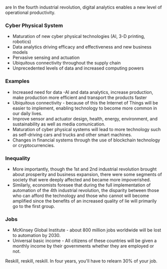 are In the fourth industrial revolution, digital analytics enables a new level of operational productivity.

### Cyber Physical System
- Maturation of new cyber physical technologies (AI, 3-D printing, robotics)
- Data analytics driving efficacy and effectiveness and new business models
- Pervasive sensing and actuation
- Ubiquitous connectivity throughout the supply chain
- Unprecedented levels of data and increased computing powers
### Examples
- Increased need for data -AI and data analytics, increase production, make production more efficient and transport the products faster
- Ubiquitous connectivity - because of this the Internet of Things will be easier to implement, enabling technology to become more common in our daily lives.
- Improve sensor and actuator design, health, energy, environment, and sustainability as well as media comunication.
- Maturation of cyber physical systems will lead to more technology such as self-driving cars and trucks and other smart machines.
- Changes in financial systems through the use of blockchain technology or cryptocurrencies.
### Inequality
- More importantly, though the 1st and 2nd industrial revolution brought about prosperity and business expansion, there were some segments of society that were deeply affected and became more impoverished.
- Similarly, economists foresee that during the full implementation of automation of the 4th industrial revolution, the disparity between those who can afford the technology and those who cannot will become amplified since the benefits of an increased quality of lie will primarily go to the first group.
### Jobs
- McKinsey Global Institute - about 800 million jobs worldwide will be lost to automation by 2030.
- Universal basic income - All citizens of these countries will be given a monthly income by their governments whether they are employed or not.

Reskill, reskill, reskill. In four years, you'll have to relearn 30% of your job.